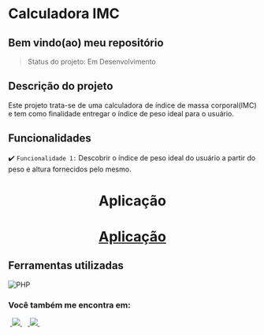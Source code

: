 <h1>Calculadora IMC </h1>

<h2>Bem vindo(ao) meu repositório</h2>

>Status do projeto: Em Desenvolvimento

## Descrição do projeto
 <p align="justify">
Este projeto trata-se de uma calculadora de índice de massa corporal(IMC) e tem como finalidade entregar o índice de peso ideal para o usuário.
<div>
    
## Funcionalidades

:heavy_check_mark: `Funcionalidade 1:` Descobrir o índice de peso ideal do usuário a partir do peso e altura fornecidos pelo mesmo.
        

<div align='center'>
    <h1>Aplicação<h1>
      <a href="">Aplicação</a>
</div>
            
## Ferramentas utilizadas

![PHP](https://img.shields.io/badge/PHP-777BB4?style=for-the-badge&logo=php&logoColor=white)

   
### Você também me encontra em:
&nbsp;<a href="https://www.linkedin.com/in/habacuque-gosch-de-oliveira-993b45264/">
  <img src="https://img.shields.io/badge/linkedin-%230077B5.svg?style=for-the-badge&logo=linkedin&logoColor=white">
</a>&nbsp;
&nbsp;<a href="https://www.instagram.com/gosch_tlgd">
  <img src="https://img.shields.io/badge/Instagram-%23E4405F.svg?style=for-the-badge&logo=Instagram&logoColor=white">
</a>&nbsp;

